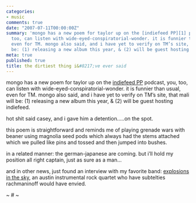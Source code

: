 ```yaml
---
categories:
- music
comments: true
date: "2007-07-11T00:00:00Z"
summary: 'mongo has a new poem for taylor up on the [indiefeed PP][1] podcast, you,
  too, can listen with wide-eyed-conspiratorial-wonder. it is funnier than usual,
  even for TM. mongo also said, and i have yet to verify on TM’s site, that mali will
  be: (1) releasing a new album this year, & (2) will be guest hosting indiefeed.'
meta: true
published: true
title: the dirtiest thing i&#8217;ve ever said
---
```


mongo has a new poem for taylor up on the [indiefeed PP][1] podcast, you, too, can listen with wide-eyed-conspiratorial-wonder. it is funnier than usual, even for TM. mongo also said, and i have yet to verify on TM’s site, that mali will be: (1) releasing a new album this year, & (2) will be guest hosting indiefeed. 

 [1]: http://www.indiefeedpp.libsyn.com/index.php?post_id=231872

hot shit said casey, and i gave him a detention…..on the spot. 

this poem is straightforward and reminds me of playing grenade wars with beaner using magnolia seed pods which always had the stems attached which we pulled like pins and tossed and then jumped into bushes.

in a related manner: the german-japanese are coming. but i’ll hold my position all right captain, just as sure as a man…

and in other news, just found an interview with my favorite band: [explosions in the sky][2], an austin instrumental rock quartet who have subtelties rachmaninoff would have envied.

 [2]: http://indieinterviews.libsyn.com/index.php?post_id=49051

~ # ~